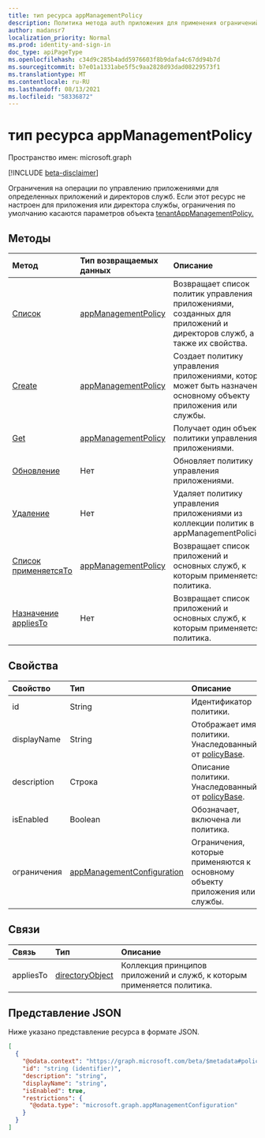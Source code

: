 ```yaml
---
title: тип ресурса appManagementPolicy
description: Политика метода auth приложения для применения ограничений управления приложениями для определенных директоров приложений или служб.
author: madansr7
localization_priority: Normal
ms.prod: identity-and-sign-in
doc_type: apiPageType
ms.openlocfilehash: c34d9c285b4add5976603f8b9dafa4c67dd94b7d
ms.sourcegitcommit: b7e01a1331abe5f5c9aa2828d93dad08229573f1
ms.translationtype: MT
ms.contentlocale: ru-RU
ms.lasthandoff: 08/13/2021
ms.locfileid: "58336872"
---
```

# <a name="appmanagementpolicy-resource-type"></a>тип ресурса appManagementPolicy

Пространство имен: microsoft.graph

[!INCLUDE [beta-disclaimer](../../includes/beta-disclaimer.md)]

Ограничения на операции по управлению приложениями для определенных приложений и директоров служб. Если этот ресурс не настроен для приложения или директора службы, ограничения по умолчанию касаются параметров объекта [tenantAppManagementPolicy.](tenantappmanagementpolicy.md)

## <a name="methods"></a>Методы

| Метод                                                         | Тип возвращаемых данных                                                                | Описание                                                                                                            |
| :------------------------------------------------------------- | :------------------------------------------------------------------------- | :--------------------------------------------------------------------------------------------------------------------- |
| [Список](../api/appManagementPolicy-list.md)      | [appManagementPolicy](../resources/appManagementPolicy.md) | Возвращает список политик управления приложениями, созданных для приложений и директоров служб, а также их свойства. |
| [Create](../api/appManagementPolicy-post.md)    | [appManagementPolicy](../resources/appManagementPolicy.md) | Создает политику управления приложениями, которая может быть назначена основному объекту приложения или службы.                   |
| [Get](../api/appManagementPolicy-get.md)       | [appManagementPolicy](../resources/appManagementPolicy.md) | Получает один объект политики управления приложениями.                                                                            |
| [Обновление](../api/appManagementPolicy-update.md) | Нет                                                                       | Обновляет политику управления приложениями.                                                                                      |
| [Удаление](../api/appManagementPolicy-delete.md) | Нет                                                                       | Удаляет политику управления приложениями из коллекции политик в appManagementPolicies.                             |
| [Список применяетсяTo](../api/appManagementPolicy-list-appliesTo.md)| [appManagementPolicy](../resources/appManagementPolicy.md)|Возвращает список приложений и основных служб, к которым применяется политика. |
| [Назначение appliesTo](../api/appManagementPolicy-post-appliesTo.md)| Нет |Возвращает список приложений и основных служб, к которым применяется политика. |

## <a name="properties"></a>Свойства

| Свойство     | Тип                                                        | Описание                                                            |
| :----------- | :---------------------------------------------------------- | :--------------------------------------------------------------------- |
| id           | String                                                      | Идентификатор политики.                                                 |
| displayName  | String                                                      | Отображает имя политики. Унаследованный от [policyBase](policybase.md).                                        |
| description  | Строка                                                      | Описание политики. Унаследованный от [policyBase](policybase.md).                                         |
| isEnabled    | Boolean                                                     | Обозначает, включена ли политика.                                      |
| ограничения | [appManagementConfiguration](appManagementConfiguration.md) | Ограничения, которые применяются к основному объекту приложения или службы. |

## <a name="relationships"></a>Связи

| Связь | Тип                                  | Описание                                                                         |
| :----------- | :------------------------------------ | :---------------------------------------------------------------------------------- |
| appliesTo    | [directoryObject](directoryobject.md) | Коллекция принципов приложений и служб, к которым применяется политика. |

## <a name="json-representation"></a>Представление JSON

Ниже указано представление ресурса в формате JSON.

<!-- {
  "blockType": "resource",
  "keyProperty": "id",
  "@odata.type": "microsoft.graph.appManagementPolicy",
  "baseType": "microsoft.graph.policyBase",
  "openType": false
}
-->

```json
[
  {
    "@odata.context": "https://graph.microsoft.com/beta/$metadata#policies/appManagementPolicies",
    "id": "string (identifier)",
    "description": "string",
    "displayName": "string",
    "isEnabled": true,
    "restrictions": {
      "@odata.type": "microsoft.graph.appManagementConfiguration"
    }
  }
]
```
